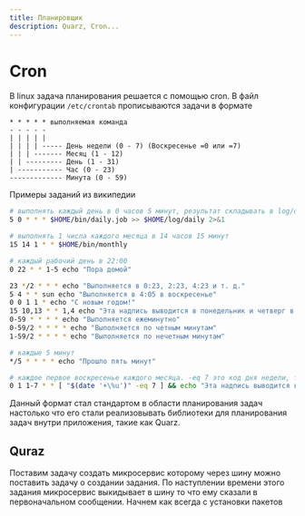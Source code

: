 ```yaml
---
title: Планировщик
description: Quarz, Cron...
---
```

# Cron

В linux задача планирования решается с помощью cron. В файл конфигурации `/etc/crontab` прописываются задачи в формате

```
* * * * * выполняемая команда
- - - - -
| | | | |
| | | | ----- День недели (0 - 7) (Воскресенье =0 или =7)
| | | ------- Месяц (1 - 12)
| | --------- День (1 - 31)
| ----------- Час (0 - 23)
------------- Минута (0 - 59)
```

Примеры заданий из википедии

```bash
# выполнять каждый день в 0 часов 5 минут, результат складывать в log/daily
5 0 * * * $HOME/bin/daily.job >> $HOME/log/daily 2>&1

# выполнять 1 числа каждого месяца в 14 часов 15 минут
15 14 1 * * $HOME/bin/monthly

# каждый рабочий день в 22:00
0 22 * * 1-5 echo "Пора домой"

23 */2 * * * echo "Выполняется в 0:23, 2:23, 4:23 и т. д."
5 4 * * sun echo "Выполняется в 4:05 в воскресенье"
0 0 1 1 * echo "С новым годом!"
15 10,13 * * 1,4 echo "Эта надпись выводится в понедельник и четверг в 10:15 и 13:15"
0-59 * * * * echo "Выполняется ежеминутно"
0-59/2 * * * * echo "Выполняется по четным минутам"
1-59/2 * * * * echo "Выполняется по нечетным минутам"

# каждые 5 минут
*/5 * * * * echo "Прошло пять минут"

# каждое первое воскресенье каждого месяца. -eq 7 это код дня недели, т.е. 1 -> понедельник , 2 -> вторник и т.д.
0 1 1-7 * * [ "$(date '+\%u')" -eq 7 ] && echo "Эта надпись выводится каждое первое воскресенье каждого месяца в 1:00"
```

Данный формат стал стандартом в области планирования задач настолько что его стали реализовывать библиотеки для планирования задач внутри приложения, такие как Quarz.

## Quraz

Поставим задачу создать микросервис которому через шину можно поставить задачу о создании задания. По наступлении времени этого задания микросервис выкидывает в шину то что ему сказали в первоначальном сообщении. Начнем как всегда с установки пакетов

```

```

